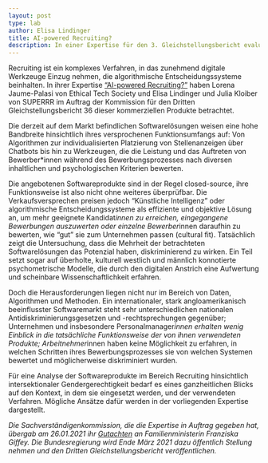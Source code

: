 ```yaml
---
layout: post
type: lab
author: Elisa Lindinger
title: AI-powered Recruiting? 
description: In einer Expertise für den 3. Gleichstellungsbericht evaluieren Lorena Jaume-Palasi, Elisa Lindinger und Julia Kloiber, wie algorithmische Assistenzsysteme die Gleichstellung auf dem Arbeitsmarkt beeinflussen.
---
```


Recruiting ist ein komplexes Verfahren, in das zunehmend digitale Werkzeuge Einzug nehmen, die algorithmische Entscheidungssysteme beinhalten. In ihrer Expertise [“AI-powered Recruiting?”](https://www.dritter-gleichstellungsbericht.de/de/article/258.ai-powered-recruiting-wie-der-einsatz-von-algorithmischen-assistenzsystemen-die-gleichstellung-auf-dem-arbeitsmarkt-beeinflusst.html) haben Lorena Jaume-Palasi von Ethical Tech Society und Elisa Lindinger und Julia Kloiber von SUPERRR im Auftrag der Kommission für den Dritten Gleichstellungsbericht 36 dieser kommerziellen Produkte betrachtet. 

Die derzeit auf dem Markt befindlichen Softwarelösungen weisen eine hohe Bandbreite hinsichtlich ihres versprochenen Funktionsumfangs auf: Von Algorithmen zur individualisierten Platzierung von Stellenanzeigen über Chatbots bis hin zu Werkzeugen, die die Leistung und das Auftreten von Bewerber*innen während des Bewerbungsprozesses nach diversen inhaltlichen und psychologischen Kriterien bewerten. 

Die angebotenen Softwareprodukte sind in der Regel closed-source, ihre Funktionsweise ist also nicht ohne weiteres überprüfbar. Die Verkaufsversprechen preisen jedoch “Künstliche Intelligenz” oder algorithmische Entscheidungssysteme als effiziente und objektive Lösung an, um mehr geeignete Kandidat*innen zu erreichen, eingegangene Bewerbungen auszuwerten oder einzelne Bewerber*innen daraufhin zu bewerten, wie “gut” sie zum Unternehmen passen (cultural fit). Tatsächlich zeigt die Untersuchung, dass die Mehrheit der betrachteten Softwarelösungen das Potenzial haben, diskriminierend zu wirken. Ein Teil setzt sogar auf überholte, kulturell westlich und männlich konnotierte psychometrische Modelle, die durch den digitalen Anstrich eine Aufwertung und scheinbare Wissenschaftlichkeit erfahren. 

Doch die Herausforderungen liegen nicht nur im Bereich von Daten, Algorithmen und Methoden. Ein internationaler, stark angloamerikanisch beeinflusster Softwaremarkt steht sehr unterschiedlichen nationalen Antidiskriminierungsgesetzen und -rechtsprechungen gegenüber; Unternehmen und insbesondere Personalmanager*innen erhalten wenig Einblick in die tatsächliche Funktionsweise der von ihnen verwendeten Produkte; Arbeitnehmer*innen haben keine Möglichkeit zu erfahren, in welchen Schritten ihres Bewerbungsprozesses sie von welchen Systemen bewertet und möglicherweise diskriminiert wurden. 

Für eine Analyse der Softwareprodukte im Bereich Recruiting hinsichtlich intersektionaler Gendergerechtigkeit bedarf es eines ganzheitlichen Blicks auf den Kontext, in dem sie eingesetzt werden, und der verwendeten Verfahren. Mögliche Ansätze dafür werden in der vorliegenden Expertise dargestellt. 


<em>Die Sachverständigenkommission, die die Expertise in Auftrag gegeben hat, übergab am 26.01.2021 ihr [Gutachten](https://www.dritter-gleichstellungsbericht.de/de/topic/73.gutachten.html) an Familienministerin Franziska Giffey. Die Bundesregierung wird Ende März 2021 dazu öffentlich Stellung nehmen und den Dritten Gleichstellungsbericht veröffentlichen.</em>
